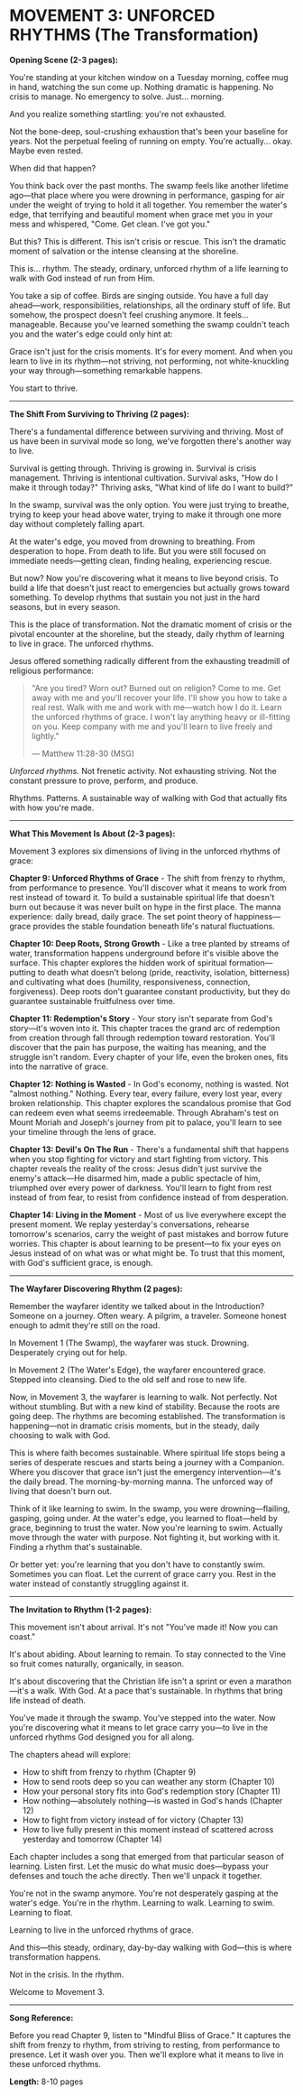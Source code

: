 # MOVEMENT 3: UNFORCED RHYTHMS (The Transformation)

**Opening Scene (2-3 pages):**

You're standing at your kitchen window on a Tuesday morning, coffee mug in hand, watching the sun come up. Nothing dramatic is happening. No crisis to manage. No emergency to solve. Just... morning.

And you realize something startling: you're not exhausted.

Not the bone-deep, soul-crushing exhaustion that's been your baseline for years. Not the perpetual feeling of running on empty. You're actually... okay. Maybe even rested.

When did that happen?

You think back over the past months. The swamp feels like another lifetime ago—that place where you were drowning in performance, gasping for air under the weight of trying to hold it all together. You remember the water's edge, that terrifying and beautiful moment when grace met you in your mess and whispered, "Come. Get clean. I've got you."

But this? This is different. This isn't crisis or rescue. This isn't the dramatic moment of salvation or the intense cleansing at the shoreline.

This is... rhythm. The steady, ordinary, unforced rhythm of a life learning to walk with God instead of run from Him.

You take a sip of coffee. Birds are singing outside. You have a full day ahead—work, responsibilities, relationships, all the ordinary stuff of life. But somehow, the prospect doesn't feel crushing anymore. It feels... manageable. Because you've learned something the swamp couldn't teach you and the water's edge could only hint at:

Grace isn't just for the crisis moments. It's for every moment. And when you learn to live in its rhythm—not striving, not performing, not white-knuckling your way through—something remarkable happens.

You start to thrive.

---

**The Shift From Surviving to Thriving (2 pages):**

There's a fundamental difference between surviving and thriving. Most of us have been in survival mode so long, we've forgotten there's another way to live.

Survival is getting through. Thriving is growing in.
Survival is crisis management. Thriving is intentional cultivation.
Survival asks, "How do I make it through today?"
Thriving asks, "What kind of life do I want to build?"

In the swamp, survival was the only option. You were just trying to breathe, trying to keep your head above water, trying to make it through one more day without completely falling apart.

At the water's edge, you moved from drowning to breathing. From desperation to hope. From death to life. But you were still focused on immediate needs—getting clean, finding healing, experiencing rescue.

But now? Now you're discovering what it means to live beyond crisis. To build a life that doesn't just react to emergencies but actually grows toward something. To develop rhythms that sustain you not just in the hard seasons, but in every season.

This is the place of transformation. Not the dramatic moment of crisis or the pivotal encounter at the shoreline, but the steady, daily rhythm of learning to live in grace. The unforced rhythms.

Jesus offered something radically different from the exhausting treadmill of religious performance:

> "Are you tired? Worn out? Burned out on religion? Come to me. Get away with me and you'll recover your life. I'll show you how to take a real rest. Walk with me and work with me—watch how I do it. Learn the unforced rhythms of grace. I won't lay anything heavy or ill-fitting on you. Keep company with me and you'll learn to live freely and lightly."
>
> — Matthew 11:28-30 (MSG)

*Unforced rhythms.* Not frenetic activity. Not exhausting striving. Not the constant pressure to prove, perform, and produce.

Rhythms. Patterns. A sustainable way of walking with God that actually fits with how you're made.

---

**What This Movement Is About (2-3 pages):**

Movement 3 explores six dimensions of living in the unforced rhythms of grace:

**Chapter 9: Unforced Rhythms of Grace** - The shift from frenzy to rhythm, from performance to presence. You'll discover what it means to work from rest instead of toward it. To build a sustainable spiritual life that doesn't burn out because it was never built on hype in the first place. The manna experience: daily bread, daily grace. The set point theory of happiness—grace provides the stable foundation beneath life's natural fluctuations.

**Chapter 10: Deep Roots, Strong Growth** - Like a tree planted by streams of water, transformation happens underground before it's visible above the surface. This chapter explores the hidden work of spiritual formation—putting to death what doesn't belong (pride, reactivity, isolation, bitterness) and cultivating what does (humility, responsiveness, connection, forgiveness). Deep roots don't guarantee constant productivity, but they do guarantee sustainable fruitfulness over time.

**Chapter 11: Redemption's Story** - Your story isn't separate from God's story—it's woven into it. This chapter traces the grand arc of redemption from creation through fall through redemption toward restoration. You'll discover that the pain has purpose, the waiting has meaning, and the struggle isn't random. Every chapter of your life, even the broken ones, fits into the narrative of grace.

**Chapter 12: Nothing is Wasted** - In God's economy, nothing is wasted. Not "almost nothing." Nothing. Every tear, every failure, every lost year, every broken relationship. This chapter explores the scandalous promise that God can redeem even what seems irredeemable. Through Abraham's test on Mount Moriah and Joseph's journey from pit to palace, you'll learn to see your timeline through the lens of grace.

**Chapter 13: Devil's On The Run** - There's a fundamental shift that happens when you stop fighting for victory and start fighting from victory. This chapter reveals the reality of the cross: Jesus didn't just survive the enemy's attack—He disarmed him, made a public spectacle of him, triumphed over every power of darkness. You'll learn to fight from rest instead of from fear, to resist from confidence instead of from desperation.

**Chapter 14: Living in the Moment** - Most of us live everywhere except the present moment. We replay yesterday's conversations, rehearse tomorrow's scenarios, carry the weight of past mistakes and borrow future worries. This chapter is about learning to be present—to fix your eyes on Jesus instead of on what was or what might be. To trust that this moment, with God's sufficient grace, is enough.

---

**The Wayfarer Discovering Rhythm (2 pages):**

Remember the wayfarer identity we talked about in the Introduction? Someone on a journey. Often weary. A pilgrim, a traveler. Someone honest enough to admit they're still on the road.

In Movement 1 (The Swamp), the wayfarer was stuck. Drowning. Desperately crying out for help.

In Movement 2 (The Water's Edge), the wayfarer encountered grace. Stepped into cleansing. Died to the old self and rose to new life.

Now, in Movement 3, the wayfarer is learning to walk. Not perfectly. Not without stumbling. But with a new kind of stability. Because the roots are going deep. The rhythms are becoming established. The transformation is happening—not in dramatic crisis moments, but in the steady, daily choosing to walk with God.

This is where faith becomes sustainable. Where spiritual life stops being a series of desperate rescues and starts being a journey with a Companion. Where you discover that grace isn't just the emergency intervention—it's the daily bread. The morning-by-morning manna. The unforced way of living that doesn't burn out.

Think of it like learning to swim. In the swamp, you were drowning—flailing, gasping, going under. At the water's edge, you learned to float—held by grace, beginning to trust the water. Now you're learning to swim. Actually move through the water with purpose. Not fighting it, but working with it. Finding a rhythm that's sustainable.

Or better yet: you're learning that you don't have to constantly swim. Sometimes you can float. Let the current of grace carry you. Rest in the water instead of constantly struggling against it.

---

**The Invitation to Rhythm (1-2 pages):**

This movement isn't about arrival. It's not "You've made it! Now you can coast."

It's about abiding. About learning to remain. To stay connected to the Vine so fruit comes naturally, organically, in season.

It's about discovering that the Christian life isn't a sprint or even a marathon—it's a walk. With God. At a pace that's sustainable. In rhythms that bring life instead of death.

You've made it through the swamp. You've stepped into the water. Now you're discovering what it means to let grace carry you—to live in the unforced rhythms God designed you for all along.

The chapters ahead will explore:
- How to shift from frenzy to rhythm (Chapter 9)
- How to send roots deep so you can weather any storm (Chapter 10)
- How your personal story fits into God's redemption story (Chapter 11)
- How nothing—absolutely nothing—is wasted in God's hands (Chapter 12)
- How to fight from victory instead of for victory (Chapter 13)
- How to live fully present in this moment instead of scattered across yesterday and tomorrow (Chapter 14)

Each chapter includes a song that emerged from that particular season of learning. Listen first. Let the music do what music does—bypass your defenses and touch the ache directly. Then we'll unpack it together.

You're not in the swamp anymore. You're not desperately gasping at the water's edge. You're in the rhythm. Learning to walk. Learning to swim. Learning to float.

Learning to live in the unforced rhythms of grace.

And this—this steady, ordinary, day-by-day walking with God—this is where transformation happens.

Not in the crisis. In the rhythm.

Welcome to Movement 3.

---

**Song Reference:**

Before you read Chapter 9, listen to "Mindful Bliss of Grace." It captures the shift from frenzy to rhythm, from striving to resting, from performance to presence. Let it wash over you. Then we'll explore what it means to live in these unforced rhythms.

**Length:** 8-10 pages
